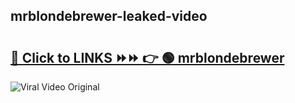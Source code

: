 
 ## mrblondebrewer-leaked-video 

# <h2><a href="https://clipsfans.com/mrblondebrewer&ref=git">🔗 Click to LINKS ⏩⏩ 👉 🟢 mrblondebrewer </a></h2>

<a href="https://clipsfans.com/mrblondebrewer&ref=git" rel="nofollow" data-target="animated-image.originalLink"><img src="https://i.ibb.co.com/xMMVF88/686577567.gif" alt="Viral Video Original" style="max-width: 100%; display: inline-block;" data-target="animated-image.originalImage"></a>
